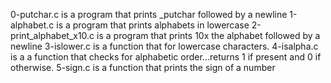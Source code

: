 0-putchar.c is a program that prints _putchar followed by a newline
1-alphabet.c is a program that prints alphabets in lowercase
2-print_alphabet_x10.c is a program that prints 10x the alphabet followed by a newline
3-islower.c is a function that for lowercase characters.
4-isalpha.c is a a function that checks for alphabetic order...returns 1 if present and 0 if otherwise.
5-sign.c is a function that prints the sign of a number
